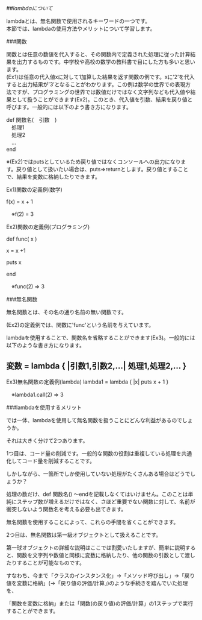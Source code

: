 *##lambdaについて*

lambdaとは、無名関数で使用されるキーワードの一つです。  
本節では、lambdaの使用方法やメリットについて学習します。

###関数

関数とは任意の数値を代入すると、その関数内で定義された処理に従った計算結果を出力するものです。中学校や高校の数学の教科書で目にした方も多いと思います。  
(Ex1)は任意の代入値xに対して1加算した結果を返す関数の例です。xに’2’を代入すると出力結果が’3’となることがわかります。この例は数学の世界での表現方法ですが、プログラミングの世界では数値だけではなく文字列なども代入値や結果として扱うことができます(Ex2)。このとき、代入値を引数、結果を戻り値と呼びます。一般的には以下のよう書き方になります。

def 関数名(　引数　)  
　処理1  
　処理2  
　…  
end  

※(Ex2)ではputsとしているため戻り値ではなくコンソールへの出力になります。戻り値として扱いたい場合は、puts⇒returnとします。戻り値とすることで、結果を変数に格納したりできます。

Ex1)関数の定義例(数学)

f(x) = x + 1

　※f(2) = 3


Ex2)関数の定義例(プログラミング)

def func( x )
 
  x = x +1

  puts x

end

　※func(2) => 3

###無名関数

無名関数とは、その名の通り名前の無い関数です。
 
(Ex2)の定義例では、関数に'func'という名前を与えています。

lambdaを使用することで、関数名を省略することができます(Ex3)。一般的には以下のような書き方になります。

変数 = lambda { |引数1,引数2,…| 処理1,処理2,… }
------------------------------------

Ex3)無名関数の定義例(lambda)
lambda1 = lambda { |x| puts x + 1 }

　※lambda1.call(2) => 3

###lambdaを使用するメリット

では一体、lambdaを使用して無名関数を扱うことにどんな利益があるのでしょうか。

それは大きく分けて2つあります。

1つ目は、コード量の削減です。一般的な関数の役割は重複している処理を共通化してコード量を削減することです。

しかしながら、一箇所でしか使用していない処理がたくさんある場合はどうでしょうか？

処理の数だけ、def 関数名() 〜endを記載しなくてはいけません。このことは単純にステップ数が増えるだけではなく、さほど重要でない関数に対して、名前が衝突しないよう関数名を考える必要も出てきます。

無名関数を使用することによって、これらの手間を省くことができます。

2つ目は、無名関数は第一級オブジェクトとして扱えることです。

第一球オブジェクトの詳細な説明はここでは割愛いたしますが、簡単に説明すると、関数を文字列や数値と同様に変数に格納したり、他の関数の引数として渡したりすることが可能なものです。

すなわち、今まで「クラスのインスタンス化」→「メソッド呼び出し」→「戻り値を変数に格納」(→「戻り値の評価/計算」)のような手続きを踏んでいた処理を、

「関数を変数に格納」または「関数(の戻り値)の評価/計算」の1ステップで実行することができます。







  



